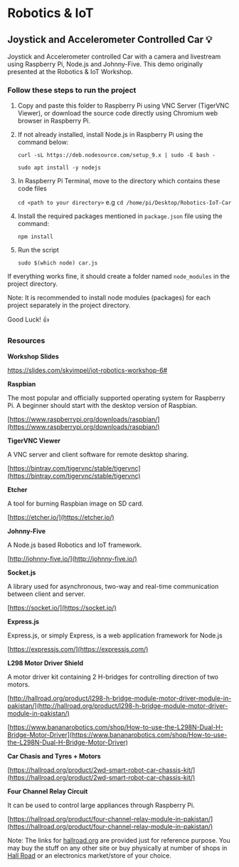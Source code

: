 # Robotics & IoT
## Joystick and Accelerometer Controlled Car 💡
Joystick and Accelerometer controlled Car with a camera and livestream using Raspberry Pi, Node.js and Johnny-Five. This demo originally presented at the Robotics &amp; IoT Workshop.

### Follow these steps to run the project

1) Copy and paste this folder to Raspberry Pi using VNC Server (TigerVNC Viewer), or download the source code directly using Chromium web browser in Raspberry Pi.

2) If not already installed, install Node.js in Raspberry Pi using the command below:

    `curl -sL https://deb.nodesource.com/setup_9.x | sudo -E bash -`
    
    `sudo apt install -y nodejs`

3) In Raspberry Pi Terminal, move to the directory which contains these code files

    `cd <path to your directory>`
    e.g
    `cd /home/pi/Desktop/Robotics-IoT-Car`


4) Install the required packages mentioned in `package.json` file using the command:

    `npm install`

5) Run the script

    `sudo $(which node) car.js`


If everything works fine, it should create a folder named `node_modules` in the project directory.

Note: It is recommended to install node modules (packages) for each project separately in the project directory.

Good Luck! 👍


### Resources


**Workshop Slides**

https://slides.com/skyimpel/iot-robotics-workshop-6# 


**Raspbian**

The most popular and officially supported operating system for Raspberry Pi. A beginner should start with the desktop version of Raspbian.

[https://www.raspberrypi.org/downloads/raspbian/](https://www.raspberrypi.org/downloads/raspbian/)


**TigerVNC Viewer**

A VNC server and client software for remote desktop sharing.

[https://bintray.com/tigervnc/stable/tigervnc](https://bintray.com/tigervnc/stable/tigervnc)


**Etcher**

A tool for burning Raspbian image on SD card.

[https://etcher.io/](https://etcher.io/)


**Johnny-Five**

A Node.js based Robotics and IoT framework.

[http://johnny-five.io/](http://johnny-five.io/)


**Socket.js**

A library used for asynchronous, two-way and real-time communication between client and server.

[https://socket.io/](https://socket.io/)


**Express.js**

Express.js, or simply Express, is a web application framework for Node.js

[https://expressjs.com/](https://expressjs.com/)


**L298 Motor Driver Shield**

 A motor driver kit containing 2 H-bridges for controlling direction of two motors.

[http://hallroad.org/product/l298-h-bridge-module-motor-driver-module-in-pakistan/](http://hallroad.org/product/l298-h-bridge-module-motor-driver-module-in-pakistan/)

[https://www.bananarobotics.com/shop/How-to-use-the-L298N-Dual-H-Bridge-Motor-Driver](https://www.bananarobotics.com/shop/How-to-use-the-L298N-Dual-H-Bridge-Motor-Driver)


**Car Chasis and Tyres + Motors**

[https://hallroad.org/product/2wd-smart-robot-car-chassis-kit/](https://hallroad.org/product/2wd-smart-robot-car-chassis-kit/)


**Four Channel Relay Circuit**

It can be used to control large appliances through Raspberry Pi.

[https://hallroad.org/product/four-channel-relay-module-in-pakistan/](https://hallroad.org/product/four-channel-relay-module-in-pakistan/)


Note: The links for [hallroad.org](https://hallroad.org/) are provided just for reference purpose. You may buy the stuff on any other site or buy physically at number of shops in [Hall Road](https://www.openstreetmap.org/#map=17/31.56402/74.31749) or an electronics market/store of your choice.